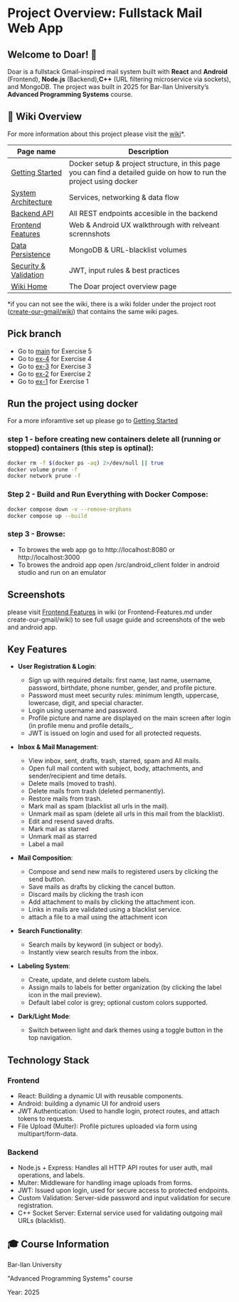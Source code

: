 # **Project Overview: Fullstack Mail Web App**

## **Welcome to Doar! 📩**
Doar is a fullstack Gmail-inspired mail system built with **React**  and **Android** (Frontend), **Node.js** (Backend),**C++** (URL filtering microservice via sockets), and MongoDB.
The project was built in 2025 for Bar-Ilan University’s **Advanced Programming Systems** course.

## 📖 Wiki Overview

For more information about this project please visit the [wiki](https://github.com/meshybb/Create-our-Gmail/wiki/)*.

| Page name                                      | Description                            |
| ---------------------------------------------- | -------------------------------------- |
| [Getting Started](https://github.com/meshybb/Create-our-Gmail/wiki/Getting-Started)             | Docker setup & project structure, in this page you can find a detailed guide on how to run the project using docker |
| [System Architecture](https://github.com/meshybb/Create-our-Gmail/wiki/System-Architecture)     | Services, networking & data flow       |
| [Backend API](https://github.com/meshybb/Create-our-Gmail/wiki/Backend-API)                     | All REST endpoints accesible in the backend|
| [Frontend Features](https://github.com/meshybb/Create-our-Gmail/wiki/Frontend-Features)         | Web & Android UX walkthrough with relveant scrennshots |
| [Data Persistence](https://github.com/meshybb/Create-our-Gmail/wiki/Data-Persistence)           | MongoDB & URL-blacklist volumes        |
| [Security & Validation](https://github.com/meshybb/Create-our-Gmail/wiki/Security-&-Validation) | JWT, input rules & best practices      |
| [Wiki Home](https://github.com/meshybb/Create-our-Gmail/wiki/Home)                              | The Doar project overview page                  |

*if you can not see the wiki, there is a wiki folder under the project root ([create-our-gmail/wiki](./wiki/Home.md)) that contains the same wiki pages.

## Pick branch
- Go to [main](https://github.com/meshybb/Create-our-Gmail) for Exercise 5
- Go to [ex-4](https://github.com/meshybb/Create-our-Gmail/tree/ex-4) for Exercise 4
- Go to [ex-3](https://github.com/meshybb/Create-our-Gmail/tree/ex-3) for Exercise 3
- Go to [ex-2](https://github.com/meshybb/Create-our-Gmail/tree/ex-2) for Exercise 2
- Go to [ex-1](https://github.com/meshybb/Create-our-Gmail/tree/ex-1) for Exercise 1

## Run the project using docker

For a more inforamtive set up please go to [Getting Started](https://github.com/meshybb/Create-our-Gmail/wiki/Getting-Started)

### step 1 - before creating new containers delete all (running or stopped) containers (this step is optinal):

``` bash
docker rm -f $(docker ps -aq) 2>/dev/null || true
docker volume prune -f
docker network prune -f
```

### Step 2 - Build and Run Everything with Docker Compose:

```bash
docker compose down -v --remove-orphans
docker compose up --build
```
### step 3 - Browse:
- To browes the web app go to http://localhost:8080 or http://localhost:3000 
- To browes the android app open /src/android_client folder in android studio and run on an emulator

## Screenshots
please visit [Frontend Features](https://github.com/meshybb/Create-our-Gmail/wiki/Frontend-Features) in wiki (or Frontend-Features.md under create-our-gmail/wiki) to see full usage guide and screenshots of the web and android app.

## Key Features 

- **User Registration & Login**:
  - Sign up with required details: first name, last name, username, password, birthdate, phone number, gender, and profile picture.
  - Password must meet security rules: minimum length, uppercase, lowercase, digit, and special character.
  - Login using username and password.
  - Profile picture and name are displayed on the main screen after login (in profile menu and profile details_.
  - JWT is issued on login and used for all protected requests.

- **Inbox & Mail Management**:
  - View inbox, sent, drafts, trash, starred, spam and All mails.
  - Open full mail content with subject, body, attachments, and sender/recipient and time details.
  - Delete mails (moved to trash).
  - Delete mails from trash (deleted permanently).
  - Restore mails from trash.
  - Mark mail as spam (blacklist all urls in the mail).
  - Unmark mail as spam (delete all urls in this mail from the blacklist).
  - Edit and resend saved drafts.
  - Mark mail as starred
  - Unmark mail as starred
  - Label a mail

- **Mail Composition**:
  - Compose and send new mails to registered users by clicking the send button. 
  - Save mails as drafts by clicking the cancel button.
  - Discard mails by clicking the trash icon
  - Add attachment to mails by clicking the attachment icon.
  - Links in mails are validated using a blacklist service.
  - attach a file to a mail using the attachment icon

- **Search Functionality**:
  - Search mails by keyword (in subject or body).
  - Instantly view search results from the inbox.

- **Labeling System**:
  - Create, update, and delete custom labels.
  - Assign mails to labels for better organization (by clicking the label icon in the mail preview).
  - Default label color is grey; optional custom colors supported.

- **Dark/Light Mode**:
  - Switch between light and dark themes using a toggle button in the top navigation.

## Technology Stack

### Frontend
- React: Building a dynamic UI with reusable components.
- Android: building a dynamic UI for android users
- JWT Authentication: Used to handle login, protect routes, and attach tokens to requests.
- File Upload (Multer): Profile pictures uploaded via form using multipart/form-data.

### Backend
- Node.js + Express: Handles all HTTP API routes for user auth, mail operations, and labels.
- Multer: Middleware for handling image uploads from forms.
- JWT: Issued upon login, used for secure access to protected endpoints.
- Custom Validation: Server-side password and input validation for secure registration.
- C++ Socket Server: External service used for validating outgoing mail URLs (blacklist).
  
##  🎓 Course Information

 Bar-Ilan University
 
 "Advanced Programming Systems" course

 Year: 2025

